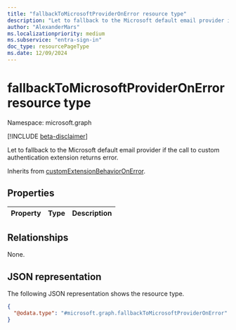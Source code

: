 ```yaml
---
title: "fallbackToMicrosoftProviderOnError resource type"
description: "Let to fallback to the Microsoft default email provider if the call to custom authentication extension returns error."
author: "AlexanderMars"
ms.localizationpriority: medium
ms.subservice: "entra-sign-in"
doc_type: resourcePageType
ms.date: 12/09/2024
---
```


# fallbackToMicrosoftProviderOnError resource type

Namespace: microsoft.graph

[!INCLUDE [beta-disclaimer](../../includes/beta-disclaimer.md)]

Let to fallback to the Microsoft default email provider if the call to custom authentication extension returns error.


Inherits from [customExtensionBehaviorOnError](../resources/customextensionbehavioronerror.md).


## Properties
|Property|Type|Description|
|:---|:---|:---|

## Relationships
None.

## JSON representation
The following JSON representation shows the resource type.
<!-- {
  "blockType": "resource",
  "@odata.type": "microsoft.graph.fallbackToMicrosoftProviderOnError"
}
-->
``` json
{
  "@odata.type": "#microsoft.graph.fallbackToMicrosoftProviderOnError"
}
```